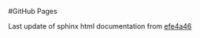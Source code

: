#GitHub Pages

Last update of sphinx html documentation from [efe4a46](https://github.com/uibcdf/pharmacophoremt/tree/efe4a460f332a98abdca244588c594d82942a15c)
